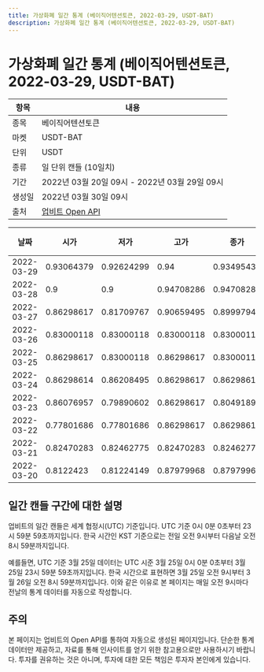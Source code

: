 ```yaml
---
title: 가상화폐 일간 통계 (베이직어텐션토큰, 2022-03-29, USDT-BAT)
description: 가상화폐 일간 통계 (베이직어텐션토큰, 2022-03-29, USDT-BAT)
---
```


가상화폐 일간 통계 (베이직어텐션토큰, 2022-03-29, USDT-BAT)
===

|항목|내용|
|--|--|
|종목|베이직어텐션토큰|
|마켓|USDT-BAT|
|단위|USDT|
|종류|일 단위 캔들 (10일치)|
|기간|2022년 03월 20일 09시 - 2022년 03월 29일 09시|
|생성일|2022년 03월 30일 09시|
|출처|[업비트 Open API](https://docs.upbit.com)|


|날짜|시가|저가|고가|종가|비고|
|--|--|--|--|--|--|
|2022-03-29|0.93064379|0.92624299|0.94|0.93495433|    |
|2022-03-28|0.9|0.9|0.94708286|0.94708286|    |
|2022-03-27|0.86298617|0.81709767|0.90659495|0.89997947|    |
|2022-03-26|0.83000118|0.83000118|0.83000118|0.83000118|    |
|2022-03-25|0.86298617|0.83000118|0.86298617|0.83000118|    |
|2022-03-24|0.86298614|0.86208495|0.86298617|0.86298617|    |
|2022-03-23|0.86076957|0.79890602|0.86298617|0.80491897|    |
|2022-03-22|0.77801686|0.77801686|0.86298617|0.86298617|    |
|2022-03-21|0.82470283|0.82462775|0.82470283|0.82462775|    |
|2022-03-20|0.8122423|0.81224149|0.87979968|0.87979968|    |


일간 캔들 구간에 대한 설명
---


업비트의 일간 캔들은 세계 협정시(UTC) 기준입니다. 
UTC 기준 0시 0분 0초부터 23시 59분 59초까지입니다. 
한국 시간인 KST 기준으로는 전일 오전 9시부터 다음날 오전 8시 59분까지입니다. 


예를들면, UTC 기준 3월 25일 데이터는 UTC 시준 3월 25일 0시 0분 0초부터 3월 25일 23시 59분 59초까지입니다. 
한국 시간으로 표현하면 3월 25일 오전 9시부터 3월 26일 오전 8시 59분까지입니다. 
이와 같은 이유로 본 페이지는 매일 오전 9시마다 전날의 통계 데이터를 자동으로 작성합니다. 


주의
---


본 페이지는 업비트의 Open API를 통하여 자동으로 생성된 페이지입니다. 
단순한 통계 데이터만 제공하고, 자료를 통해 인사이트를 얻기 위한 참고용으로만 사용하시기 바랍니다. 
투자를 권유하는 것은 아니며, 투자에 대한 모든 책임은 투자자 본인에게 있습니다. 
